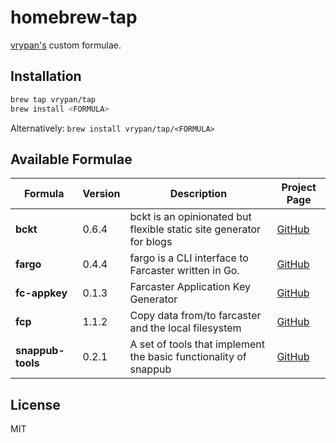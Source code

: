 # homebrew-tap

[vrypan's](https://github.com/vrypan) custom formulae.

## Installation

```bash
brew tap vrypan/tap
brew install <FORMULA>
```

Alternatively: `brew install vrypan/tap/<FORMULA>`

## Available Formulae

| Formula | Version | Description | Project Page |
|---------|---------|-------------|--------------|
| **bckt** | 0.6.4 | bckt is an opinionated but flexible static site generator for blogs | [GitHub](https://github.com/vrypan/bckt) |
| **fargo** | 0.4.4 | fargo is a CLI interface to Farcaster written in Go. | [GitHub](https://github.com/vrypan/fargo) |
| **fc-appkey** | 0.1.3 | Farcaster Application Key Generator | [GitHub](https://github.com/vrypan/fc-appkey) |
| **fcp** | 1.1.2 | Copy data from/to farcaster and the local filesystem | [GitHub](https://github.com/vrypan/fcp) |
| **snappub-tools** | 0.2.1 | A set of tools that implement the basic functionality of snappub | [GitHub](https://github.com/vrypan/snappub-tools) |

## License

MIT
